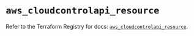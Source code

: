# `aws_cloudcontrolapi_resource`

Refer to the Terraform Registry for docs: [`aws_cloudcontrolapi_resource`](https://registry.terraform.io/providers/hashicorp/aws/5.37.0/docs/resources/cloudcontrolapi_resource).
